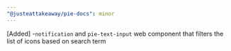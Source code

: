 ```yaml
---
"@justeattakeaway/pie-docs": minor
---
```


[Added] -`notification` and `pie-text-input` web component that filters the list of icons based on search term
